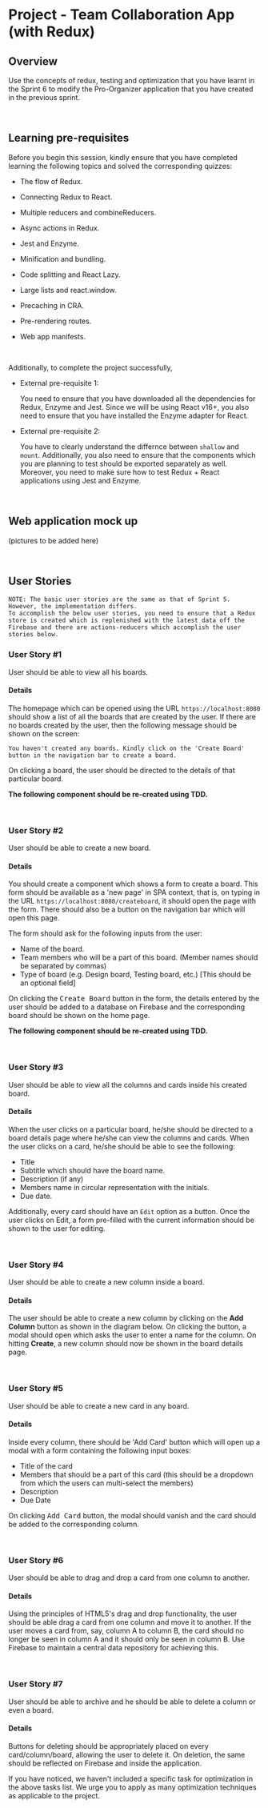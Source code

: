 # Project - Team Collaboration App (with Redux)

## Overview

Use the concepts of redux, testing and optimization that you have learnt in the Sprint 6 to modify the Pro-Organizer application that you have created in the previous sprint.

<br />

## Learning pre-requisites

Before you begin this session, kindly ensure that you have completed learning the following topics and solved the corresponding quizzes:

- The flow of Redux.

- Connecting Redux to React.
  
- Multiple reducers and combineReducers.

- Async actions in Redux.

- Jest and Enzyme.

- Minification and bundling.

- Code splitting and React Lazy.

- Large lists and react.window.

- Precaching in CRA.

- Pre-rendering routes.

- Web app manifests.

<br />

Additionally, to complete the project successfully,

- External pre-requisite 1:

    You need to ensure that you have downloaded all the dependencies for Redux, Enzyme and Jest. Since we will be using React v16+, you also need to ensure that you have installed the Enzyme adapter for React.

- External pre-requisite 2:

    You have to clearly understand the differnce between ```shallow``` and ```mount```. Additionally, you also need to ensure that the components which you are planning to test should be exported separately as well. Moreover, you need to make sure how to test Redux + React applications using Jest and Enzyme.

<br />

## Web application mock up

(pictures to be added here)

<br />

## User Stories

```
NOTE: The basic user stories are the same as that of Sprint 5. However, the implementation differs.
To accomplish the below user stories, you need to ensure that a Redux store is created which is replenished with the latest data off the Firebase and there are actions-reducers which accomplish the user stories below.
```

### User Story #1

User should be able to view all his boards.

#### Details

The homepage which can be opened using the URL ```https://localhost:8080``` should show a list of all the boards that are created by the user. If there are no boards created by the user, then the following message should be shown on the screen:
```
You haven't created any boards. Kindly click on the 'Create Board' button in the navigation bar to create a board.
```

On clicking a board, the user should be directed to the details of that particular board.

**The following component should be re-created using TDD.**

<br />

### User Story #2

User should be able to create a new board.

#### Details

You should create a component which shows a form to create a board. This form should be available as a 'new page' in SPA context, that is, on typing in the URL ```https://localhost:8080/createboard```, it should open the page with the form. There should also be a button on the navigation bar which will open this page.

The form should ask for the following inputs from the user:
- Name of the board.
- Team members who will be a part of this board. (Member names should be separated by commas)
- Type of board (e.g. Design board, Testing board, etc.) [This should be an optional field]

On clicking the <kbd>Create Board</kbd> button in the form, the details entered by the user should be added to a database on Firebase and the corresponding board should be shown on the home page.

**The following component should be re-created using TDD.**

<br />

### User Story #3

User should be able to view all the columns and cards inside his created board.

#### Details

When the user clicks on a particular board, he/she should be directed to a board details page where he/she can view the columns and cards. When the user clicks on a card, he/she should be able to see the following:
- Title
- Subtitle which should have the board name.
- Description (if any)
- Members name in circular representation with the initials.
- Due date.

Additionally, every card should have an ```Edit``` option as a button. Once the user clicks on Edit, a form pre-filled with the current information should be shown to the user for editing.

<br />

### User Story #4

User should be able to create a new column inside a board.

#### Details

The user should be able to create a new column by clicking on the **Add Column** button as shown in the diagram below. On clicking the button, a modal should open which asks the user to enter a name for the column. On hitting **Create**, a new column should now be shown in the board details page.

<br />

### User Story #5

User should be able to create a new card in any board.

#### Details

Inside every column, there should be 'Add Card' button which will open up a modal with a form containing the following input boxes:

- Title of the card
- Members that should be a part of this card (this should be a dropdown from which the users can multi-select the members)
- Description
- Due Date

On clicking <kbd>Add Card</kbd> button, the modal should vanish and the card should be added to the corresponding column.

<br />

### User Story #6

User should be able to drag and drop a card from one column to another.

#### Details

Using the principles of HTML5's drag and drop functionality, the user should be able drag a card from one column and move it to another. If the user moves a card from, say, column A to column B, the card should no longer be seen in column A and it should only be seen in column B. Use Firebase to maintain a central data repository for achieving this.

<br />

### User Story #7

User should be able to archive and he should be able to delete a column or even a board.

#### Details

Buttons for deleting should be appropriately placed on every card/column/board, allowing the user to delete it. On deletion, the same should be reflected on Firebase and inside the application.



If you have noticed, we haven't included a specific task for optimization in the above tasks list. We urge you to apply as many optimization techniques as applicable to the project.


